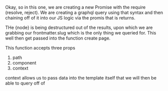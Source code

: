 Okay, so in this one, we are creating a new Promise with the require (resolve, reject). We are creating a graphql query using that syntax and then chaining off of it into our JS logic via the promis that is returns.

THe {node} is being destructured out of the results, upon which we are grabbing our frontmatter.slug which is the only thing we queried for. This well then get passed into the function create page.

This function accepts three props

1. path
2. component
3. context

context allows us to pass data into the template itself that we will then be able to query off of
